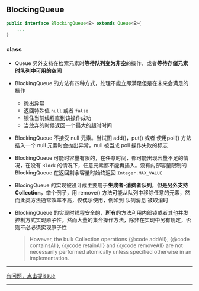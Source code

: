 ## BlockingQueue

```java
public interface BlockingQueue<E> extends Queue<E>{
    ...
}
```

### class
- Queue 另外支持在检索元素时**等待队列变为非空**的操作，或者**等待存储元素时队列中可用的空间**

- BlockingQueue 的方法有四种方式，处理不能立即满足但是在未来会满足的操作
    - 抛出异常
    - 返回特殊值 `null` 或者 `false`
    - 锁住当前线程直到该操作成功
    - 当放弃的时候返回一个最大的超时时间

- BlockingQueue 不接受 null 元素。当试图 add()，put() 或者 使用poll() 方法插入一个 null 元素时会抛出异常，null 被当成 poll 操作失败的标志

- BlockingQueue 可能时容量有限的，在任意时间，都可能出现容量不足的情况，在没有 `Block` 的情况下，任意元素都不能再插入。没有内部容量限制的 BlockingQueue 在返回剩余容量时始终返回 `Integer.MAX_VALUE`

- BlocingQueue 的实现被设计成主要用于**生成者-消费者队列**，**但是另外支持 Collection**，举个例子，用 remove() 方法可能从队列中移除任意的元素，然而此类方法通常效率不高，仅偶尔使用，例如到 队列消息 被取消时

- BlockingQueue 的实现时线程安全的，**所有**的方法利用内部锁或者其他并发控制方式实现原子性。然而大量的集合操作方法，除非在实现中另有规定，否则不必必须实现原子性
    >However, the bulk Collection operations {@code addAll}, {@code containsAll}, {@code retainAll} and {@code removeAll} are not necessarily performed atomically unless specified otherwise in an implementation.
    
***
[有问题，点击提issue](https://github.com/SeekerandLo/Java-Annotate/issues/new)
***
